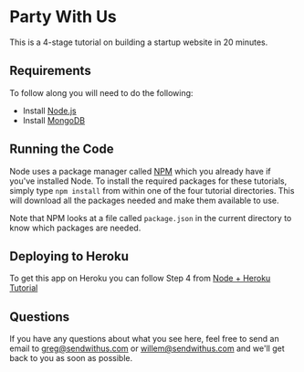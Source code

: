 Party With Us
=============

This is a 4-stage tutorial on building a startup website in 20 minutes.


Requirements
------------

To follow along you will need to do the following:

- Install [Node.js](http://nodejs.org/)
- Install [MongoDB](http://www.mongodb.org/downloads)


Running the Code
----------------

Node uses a package manager called [NPM](https://www.npmjs.org/) which you already have if
you've installed Node. To install the required packages for these tutorials, simply type
`npm install` from within one of the four tutorial directories. This will download all the
packages needed and make them available to use.

Note that NPM looks at a file called `package.json` in the current directory to know which
packages are needed.


Deploying to Heroku
-------------------

To get this app on Heroku you can follow Step 4 from
[Node + Heroku Tutorial](https://devcenter.heroku.com/articles/getting-started-with-nodejs#deploy-the-app)


Questions
---------

If you have any questions about what you see here, feel free to send an email to
greg@sendwithus.com or willem@sendwithus.com and we'll get back to you as soon as possible.


